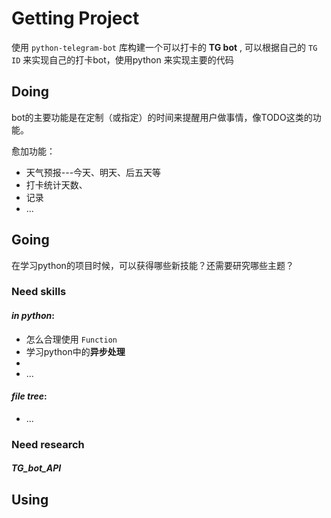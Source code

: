 # Getting Project

使用 `python-telegram-bot` 库构建一个可以打卡的 **TG bot** , 可以根据自己的 `TG ID` 来实现自己的打卡bot，使用python 来实现主要的代码

## Doing

bot的主要功能是在定制（或指定）的时间来提醒用户做事情，像TODO这类的功能。

愈加功能：

- 天气预报---今天、明天、后五天等
- 打卡统计天数、
- 记录
- ...

## Going

在学习python的项目时候，可以获得哪些新技能？还需要研究哪些主题？

### Need skills

#### *in python*:

- 怎么合理使用 `Function`
- 学习python中的**异步处理**
-
- ...

#### *file tree*:

- ...

### Need research

#### *TG_bot_API*

## Using

